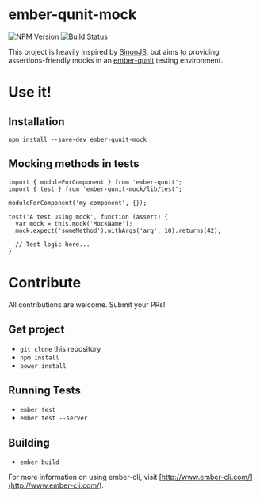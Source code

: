 # ember-qunit-mock

[![NPM Version](https://img.shields.io/npm/v/ember-qunit-mock.svg?style=flat)](https://www.npmjs.org/package/ember-qunit-mock)
[![Build Status](https://travis-ci.org/gatemedia/ember-qunit-mock.svg?branch=master)](https://travis-ci.org/gatemedia/ember-qunit-mock)

This project is heavily inspired by [SinonJS](http://sinonjs.org/docs), but aims to providing assertions-friendly mocks in an [ember-qunit](https://github.com/rwjblue/ember-qunit) testing environment.

# Use it!

## Installation

`npm install --save-dev ember-qunit-mock`

## Mocking methods in tests

```
import { moduleForComponent } from 'ember-qunit';
import { test } from 'ember-qunit-mock/lib/test';

moduleForComponent('my-component', {});

test('A test using mock', function (assert) {
  var mock = this.mock('MockName');
  mock.expect('someMethod').withArgs('arg', 10).returns(42);

  // Test logic here...
}
```


# Contribute

All contributions are welcome. Submit your PRs!

## Get project

* `git clone` this repository
* `npm install`
* `bower install`

## Running Tests

* `ember test`
* `ember test --server`

## Building

* `ember build`

For more information on using ember-cli, visit [http://www.ember-cli.com/](http://www.ember-cli.com/).
